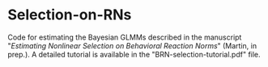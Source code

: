 # Selection-on-RNs
Code for estimating the Bayesian GLMMs described in the manuscript "*Estimating Nonlinear Selection on Behavioral Reaction Norms*" (Martin, in prep.). A detailed tutorial is available in the "BRN-selection-tutorial.pdf" file.
